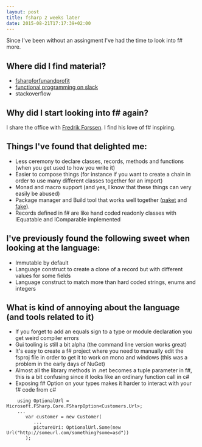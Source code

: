 ```yaml
---
layout: post
title: fsharp 2 weeks later
date: 2015-08-21T17:17:39+02:00
---
```


Since I've been without an assingment I've had the time to look into f# more.

## Where did I find material?

 - [fsharpforfunandprofit](http://fsharpforfunandprofit.com/)
 - [functional programming on slack](http://fpchat.com/)
 - stackoverflow

## Why did I start looking into f# again?

 I share the office with [Fredrik Forssen](https://github.com/wastaz). I find his love of f# inspiring.

## Things I've found that delighted me:

 - Less ceremony to declare classes, records, methods and functions (when you get used to how you write it)
 - Easier to compose things (for instance if you want to create a chain in order to use many different classes together for an import)
 - Monad and macro support (and yes, I know that these things can very easily be abused)
 - Package manager and Build tool that works well together ([paket](https://github.com/fsprojects/Paket) and [fake](https://github.com/fsharp/FAKE)).
 - Records defined in f# are like hand coded readonly classes with IEquatable and IComparable implemented

## I've previously found the following sweet when looking at the language:

 - Immutable by default
 - Language construct to create a clone of a record but with different values for some fields
 - Language construct to match more than hard coded strings, enums and integers

## What is kind of annoying about the language (and tools related to it)

 - If you forget to add an equals sign to a type or module declaration you get weird compiler errors
 - Gui tooling is still a bit alpha (the command line version works great)
 - It's easy to create a f# project where you need to manually edit the fsproj file in order to get it to work on mono and windows (this was a problem in the early days of NuGet)
 - Almost all the library methods in .net becomes a tuple parameter in f#, this is a bit confusing since it looks like an ordinary function call in c#
 - Exposing f# Option on your types makes it harder to interact with your f# code from c#

```
    using OptionalUrl = Microsoft.FSharp.Core.FSharpOption<Customers.Url>;
    ...
       var customer = new Customer(
          ...
          pictureUri: OptionalUrl.Some(new Url("http://someurl.com/something?some=asd"))
       );
```
